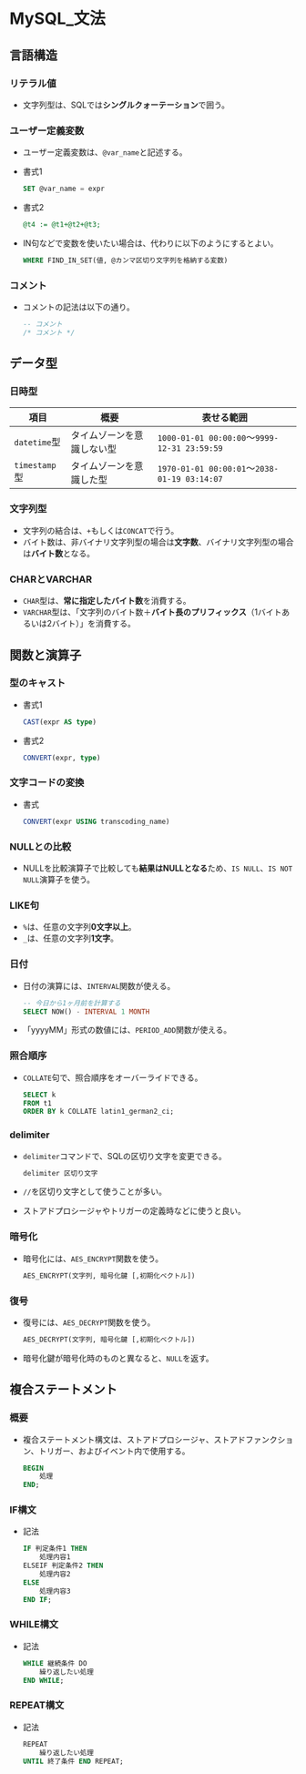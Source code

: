 # MySQL_文法

## 言語構造

### リテラル値

- 文字列型は、SQLでは**シングルクォーテーション**で囲う。

### ユーザー定義変数

- ユーザー定義変数は、`@var_name`と記述する。
- 書式1

  ```sql
  SET @var_name = expr
  ```

- 書式2

  ```sql
  @t4 := @t1+@t2+@t3;
  ```

- IN句などで変数を使いたい場合は、代わりに以下のようにするとよい。

  ```sql
  WHERE FIND_IN_SET(値, @カンマ区切り文字列を格納する変数)
  ```

### コメント

- コメントの記法は以下の通り。

  ```sql
  -- コメント
  /* コメント */
  ```

## データ型

### 日時型

|項目|概要|表せる範囲|
|---|---|---|
|`datetime`型|タイムゾーンを意識しない型|`1000-01-01 00:00:00`～`9999-12-31 23:59:59`|
|`timestamp`型|タイムゾーンを意識した型|`1970-01-01 00:00:01`〜`2038-01-19 03:14:07`|

### 文字列型

- 文字列の結合は、`+`もしくは`CONCAT`で行う。
- バイト数は、非バイナリ文字列型の場合は**文字数**、バイナリ文字列型の場合は**バイト数**となる。

### CHARとVARCHAR

- `CHAR`型は、**常に指定したバイト数**を消費する。
- `VARCHAR`型は、「文字列のバイト数＋**バイト長のプリフィックス**（1バイトあるいは2バイト）」を消費する。

## 関数と演算子

### 型のキャスト

- 書式1

  ```sql
  CAST(expr AS type)
  ```

- 書式2

  ```sql
  CONVERT(expr, type)
  ```

### 文字コードの変換

- 書式

  ```sql
  CONVERT(expr USING transcoding_name)
  ```

### NULLとの比較

- NULLを比較演算子で比較しても**結果はNULLとなる**ため、`IS NULL`、`IS NOT NULL`演算子を使う。

### LIKE句

- `%`は、任意の文字列**0文字以上**。
- `_`は、任意の文字列**1文字**。

### 日付

- 日付の演算には、`INTERVAL`関数が使える。

  ```sql
  -- 今日から1ヶ月前を計算する
  SELECT NOW() - INTERVAL 1 MONTH
  ```

- 「yyyyMM」形式の数値には、`PERIOD_ADD`関数が使える。

### 照合順序

- `COLLATE`句で、照合順序をオーバーライドできる。

  ```sql
  SELECT k
  FROM t1
  ORDER BY k COLLATE latin1_german2_ci;
  ```

### delimiter

- `delimiter`コマンドで、SQLの区切り文字を変更できる。

  ```sql
  delimiter 区切り文字
  ```

- `//`を区切り文字として使うことが多い。
- ストアドプロシージャやトリガーの定義時などに使うと良い。

### 暗号化

- 暗号化には、`AES_ENCRYPT`関数を使う。

  ```sql
  AES_ENCRYPT(文字列, 暗号化鍵 [,初期化ベクトル])
  ```

### 復号

- 復号には、`AES_DECRYPT`関数を使う。

  ```sql
  AES_DECRYPT(文字列, 暗号化鍵 [,初期化ベクトル])
  ```

- 暗号化鍵が暗号化時のものと異なると、`NULL`を返す。

## 複合ステートメント

### 概要

- 複合ステートメント構文は、ストアドプロシージャ、ストアドファンクション、トリガー、およびイベント内で使用する。

  ```sql
  BEGIN
      処理
  END;
  ```

### IF構文

- 記法

  ```sql
  IF 判定条件1 THEN
      処理内容1
  ELSEIF 判定条件2 THEN
      処理内容2
  ELSE
      処理内容3
  END IF;
  ```

### WHILE構文

- 記法

  ```sql
  WHILE 継続条件 DO
      繰り返したい処理
  END WHILE;
  ```

### REPEAT構文

- 記法

  ```sql
  REPEAT
      繰り返したい処理
  UNTIL 終了条件 END REPEAT;
  ```
